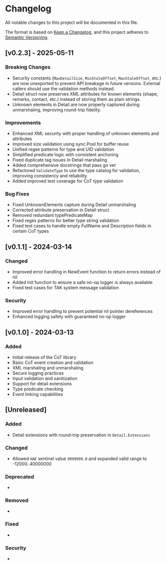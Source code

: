 # Changelog

All notable changes to this project will be documented in this file.

The format is based on [Keep a Changelog](https://keepachangelog.com/en/1.0.0/),
and this project adheres to [Semantic Versioning](https://semver.org/spec/v2.0.0.html).

## [v0.2.3] - 2025-05-11

### Breaking Changes
- Security constants (`MaxDetailSize`, `MinStaleOffset`, `MaxStaleOffset`, etc.) are now unexported to prevent API breakage in future versions. External callers should use the validation methods instead.
- Detail struct now preserves XML attributes for known elements (shape, remarks, contact, etc.) instead of storing them as plain strings.
- Unknown elements in Detail are now properly captured during unmarshaling, improving round-trip fidelity.

### Improvements
- Enhanced XML security with proper handling of unknown elements and attributes
- Improved size validation using sync.Pool for buffer reuse
- Unified regex patterns for type and UID validation
- Simplified predicate logic with consistent anchoring
- Fixed duplicate tag issues in Detail marshaling
- Added comprehensive docstrings that pass go vet
- Refactored `ValidateType` to use the type catalog for validation, improving consistency and reliability
- Added improved test coverage for CoT type validation

### Bug Fixes
- Fixed UnknownElements capture during Detail unmarshaling
- Corrected attribute preservation in Detail struct
- Removed redundant typePredicateMap
- Fixed regex patterns for better type string validation
- Fixed test cases to handle empty FullName and Description fields in certain CoT types

## [v0.1.1] - 2024-03-14

### Changed
- Improved error handling in NewEvent function to return errors instead of nil
- Added init function to ensure a safe no-op logger is always available
- Fixed test cases for TAK system message validation

### Security
- Improved error handling to prevent potential nil pointer dereferences
- Enhanced logging safety with guaranteed no-op logger

## [v0.1.0] - 2024-03-13

### Added
- Initial release of the CoT library
- Basic CoT event creation and validation
- XML marshaling and unmarshaling
- Secure logging practices
- Input validation and sanitization
- Support for detail extensions
- Type predicate checking
- Event linking capabilities

## [Unreleased]

### Added
- Detail extensions with round-trip preservation in `Detail.Extensions`

### Changed
- Allowed `HAE` sentinel value `9999999.0` and expanded valid range to -12000..40000000

### Deprecated
-

### Removed
-

### Fixed
-

### Security
- 